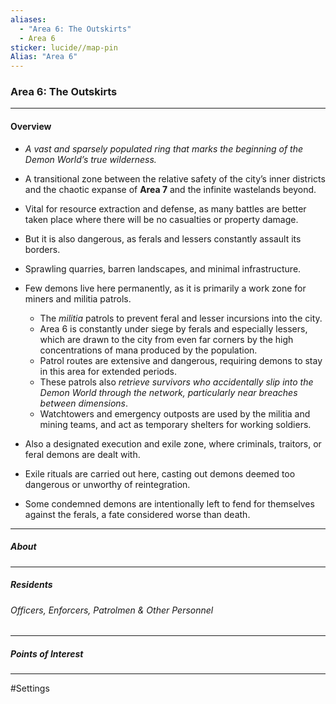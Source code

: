 ```yaml
---
aliases:
  - "Area 6: The Outskirts"
  - Area 6
sticker: lucide//map-pin
Alias: "Area 6"
---
```


### Area 6: The Outskirts
---
#### Overview
- *A vast and sparsely populated ring that marks the beginning of the Demon World’s true wilderness.*
- A transitional zone between the relative safety of the city’s inner districts and the chaotic expanse of **Area 7** and the infinite wastelands beyond.
- Vital for resource extraction and defense, as many battles are better taken place where there will be no casualties or property damage.
- But it is also dangerous, as ferals and lessers constantly assault its borders.
- Sprawling quarries, barren landscapes, and minimal infrastructure.
- Few demons live here permanently, as it is primarily a work zone for miners and militia patrols.
	- The *militia* patrols to prevent feral and lesser incursions into the city.
	- Area 6 is constantly under siege by ferals and especially lessers, which are drawn to the city from even far corners by the high concentrations of mana produced by the population.
	- Patrol routes are extensive and dangerous, requiring demons to stay in this area for extended periods.
	- These patrols also *retrieve survivors who accidentally slip into the Demon World through the network, particularly near breaches between dimensions*.
	- Watchtowers and emergency outposts are used by the militia and mining teams, and act as temporary shelters for working soldiers.

- Also a designated execution and exile zone, where criminals, traitors, or feral demons are dealt with.
- Exile rituals are carried out here, casting out demons deemed too dangerous or unworthy of reintegration.
- Some condemned demons are intentionally left to fend for themselves against the ferals, a fate considered worse than death.


----
##### About




---
##### Residents 

###### Officers, Enforcers, Patrolmen & Other Personnel 


---
##### Points of Interest


---
#Settings 


